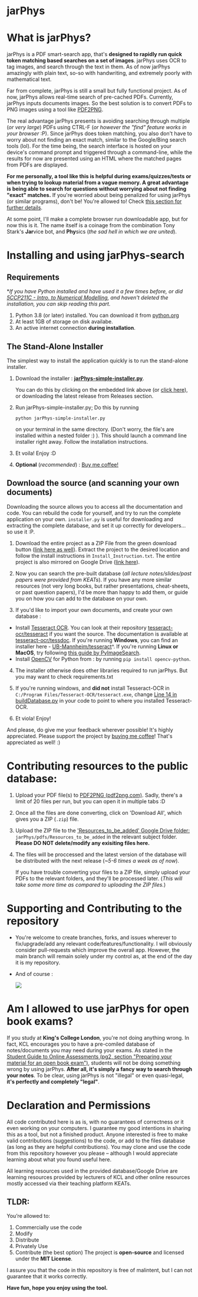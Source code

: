 

# **jarPhys**

# What is jarPhys?

jarPhys is a PDF smart-search app, that's **designed to rapidly run quick token matching based searches on a set of images**.
jarPhys uses OCR to tag images, and search through the text in them. As of now jarPhys amazingly with plain text, so-so with handwriting, and extremely poorly with mathematical text.

Far from complete, jarPhys is still a small but fully functional project. As of now, jarPhys allows real-time search of pre-cached PDFs.
Currently, jarPhys inputs documents images. So the best solution is to convert PDFs to PNG images using a tool like [PDF2PNG](https://pdf2png.com/ "Allows you to upload `PDF` files and convert each page into a `PNG` file").

The real advantage jarPhys presents is avoiding searching through multiple (*or very large*) PDFs using CTRL-F (*or however the "find" feature works in your browser* :P).
Since jarPhys does token matching, you also don't have to worry about not finding an exact match, similar to the Google/Bing search tools (lol).
For the time being, the search interface is hosted on your device's command prompt and triggered through a command-line, while the results for now are presented using an HTML where the matched pages from PDFs are displayed.

**For me personally, a tool like this is helpful during exams/quizzes/tests or when trying to lookup material from a vague memory.
A great advantage is being able to search for questions without worrying about not finding "exact" matches.**
If you're worried about being penalized for using jarPhys (or similar programs), don't be! You're allowed to! Check [this section for further details](https://github.com/Magnus167/jarPhys/blob/main/README.md#am-i-allowed-to-use-jarphys-for-open-book-exams).

At some point, I'll make a complete browser run downloadable app, but for now this is it.
The name itself is a coinage from the combination Tony Stark's **Jar**vice bot, and **Phy**sics (*the sad hell in which we are united*).

# **Installing and using jarPhys-search**
## Requirements
**If you have Python installed and have used it a few times before, or did [5CCP211C - Intro. to Numerical Modelling](https://keats.kcl.ac.uk/enrol/index.php?id=77693), and haven't deleted the installation, you can skip reading this part.*
1. Python 3.8 (or later) installed. You can download it from [python.org](https://www.python.org/downloads/)
2. At least 1GB of storage on disk availabe.
3. An active internet connection **during installation**.


##  The Stand-Alone Installer

The simplest way to install the application quickly is to run the stand-alone installer.

1. Download the installer : [**jarPhys-simple-installer.py**](https://github.com/Magnus167/jarPhys/releases/download/r1/jarPhys-simple-installer.py).


   You can do this by clicking on the embedded link above (or [click here](https://www.github.com/Magnus167/jarPhys/releases/download/jarPhys-simple-installer/jarPhys-simple-installer.py)), or downloading the latest release from Releases section.

2. Run jarPhys-simple-installer.py; Do this by running 

   `python jarPhys-simple-installer.py` 
      
   on your terminal in the same directory. (Don't worry, the file's are installed within a nested folder :) ). 
This should launch a command line installer right away. Follow the installation instructions.
3. Et voila! Enjoy :D
4. **Optional** (*recommended*) : [Buy me coffee!](https://www.buymeacoffee.com/pt420)



##  Download the source (and scanning your own documents)

Downloading the source allows you to access all the documentation and code. You can rebuild the code for yourself, and try to run the complete application on your own. 
`installer.py` is useful for downloading and extracting the complete database, and set it up correctly for developers... so use it :P.

1. Download the entire project as a ZIP File from the green download button ([link here as well](https://codeload.github.com/Magnus167/jarPhys/zip/refs/heads/main)).
   Extract the project to the desired location and follow the install instructions in `Install_Instruction.txt`. The entire project is also mirrored on Google Drive ([link here](https://drive.google.com/drive/folders/18VgVaxoDj531Imugoc_VvvTUzCvTQdZ9?usp=sharing)).

2. Now you can search the pre-built database (*all lecture notes/slides/past papers were provided from KEATs*).
   If you have any more similar resources (not very long books, but rather presentations, cheat-sheets, or past question papers), I'd be more than happy to add them, or guide you on how you can add to the database on your own. 


3. If you'd like to import your own documents, and create your own database :
- Install [Tesseract OCR](https://github.com/tesseract-ocr/tesseract). You can look at their repository [tesseract-ocr/tesseract](https://github.com/tesseract-ocr/tesseract) if you want the source. The documentation is available at [tesseract-ocr/tessdoc](https://github.com/tesseract-ocr/tessdoc#binaries).  If you're running **Windows**, you can find an installer here - [UB-Mannheim/tesseract](https://github.com/UB-Mannheim/tesseract/wiki)^.   If you're running **Linux or MacOS**, try following [this guide by PyImageSearch](https://www.pyimagesearch.com/2017/07/03/installing-tesseract-for-ocr/).
- Install [OpenCV](https://opencv.org/) for Python from : by running 
   `pip install opencv-python`. 

4. The installer otherwise does other libraries required to run jarPhys. But you may want to check requirements.txt

5. If you're running windows, and **did not** install Tesseract-OCR in `C:/Program Files/Tesseract-OCR/tesseract.exe`, change [Line 14 in buildDatabase.py](https://github.com/Magnus167/jarPhys/blob/7ec38704636981e4b06f9101c236cfe63631914c/buildDatabase.py#L14) in your code to point to where you installed Tesseract-OCR. 
  
6. Et viola! Enjoy! 

And please, do give me your feedback wherever possible! It's highly appreciated.
Please support the project by [buying me coffee](https://www.buymeacoffee.com/pt420)! That's appreciated as well! :)


# **Contributing resources to the public database**:
1. Upload your PDF file(s) to [PDF2PNG (pdf2png.com)](https://pdf2png.com/). Sadly, there's a limit of 20 files per run, but you can open it in multiple tabs :D
2. Once all the files are done converting, click on 'Download All', which gives you a ZIP (`.zip`) file.
3. Upload the ZIP file to the ['Resources_to_be_added' Google Drive folder:](https://drive.google.com/drive/folders/1VlwK030HcLgWpZKgSjWAITGdqkWpZmyY?usp=sharing) `jarPhys/pdfs/Resources_to_be_added` in the relevant subject folder. **Please DO NOT delete/modify any exisiting files here.**
4. The files will be proccessed and the latest version of the database will be distributed with the next release (*~5-6 times a week as of now*).

   If you have trouble converting your files to a ZIP file, simply upload your PDFs to the relevant folders, and they'll be processed later. (*This will take some more time as compared to uploading the ZIP files.*)  


# **Supporting and Contributing to the repository**
- You're welcome to create branches, forks, and issues wherever to fix/upgrade/add any relevant code/features/functionality. I will obviously consider pull-requests which improve the overall app. However, the main branch will remain solely under my control as, at the end of the day it is my repository.
- And of course :

  <a href="https://www.buymeacoffee.com/pt420"><img src="https://img.buymeacoffee.com/button-api/?text=Buy me a coffee&emoji=&slug=pt420&button_colour=BD5FFF&font_colour=ffffff&font_family=Lato&outline_colour=000000&coffee_colour=FFDD00"></a>  


# Am I **allowed** to use jarPhys for open book exams?
If you study at **King's College London**, you're not doing anything wrong. In fact, KCL encourages you to have a pre-comiled database of notes/documents you may need during your exams. As stated in the [Student Guide to Online Assessments (pg2, section "Preparing your material for an open book exam")](https://www.kcl.ac.uk/teachlearntech/assets/students-online-exams-guide.pdf), students will not be doing something wrong by using jarPhys. **After all, it's simply a fancy way to search through your notes**. To be clear, using jarPhys is not "illegal" or even quasi-legal, **it's perfectly and completely "legal"**. 


# **Declaration and Permissions**

All code contributed here is as is, with no guarantees of correctness or it even working on your computers. I guarantee my good intentions in sharing this as a tool, but not a finished product. Anyone interested is free to make valid contributions (suggestions) to the code, or add to the files database (as long as they are helpful contributions). You may clone and use the code from this repository however you please – although I would appreciate learning about what you found useful here.

All learning resources used in the provided database/Google Drive are learning resources provided by lecturers of KCL and other online resources mostly accessed via their teaching platform KEATs.

## **TLDR**:

You’re allowed to:

1. Commercially use the code
2. Modify
3. Distribute
4. Privately Use
5. Contribute (the best option)
   The project is **open-source** and  licensed under the **MIT License**.

I assure you that the code in this repository is free of malintent, but I can not guarantee that it works correctly.  

**Have fun, hope you enjoy using the tool.** 

